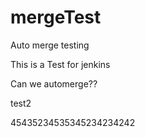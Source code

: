 # mergeTest
Auto merge testing

This is a Test for jenkins

Can we automerge??

test2

45435234535345234234242

